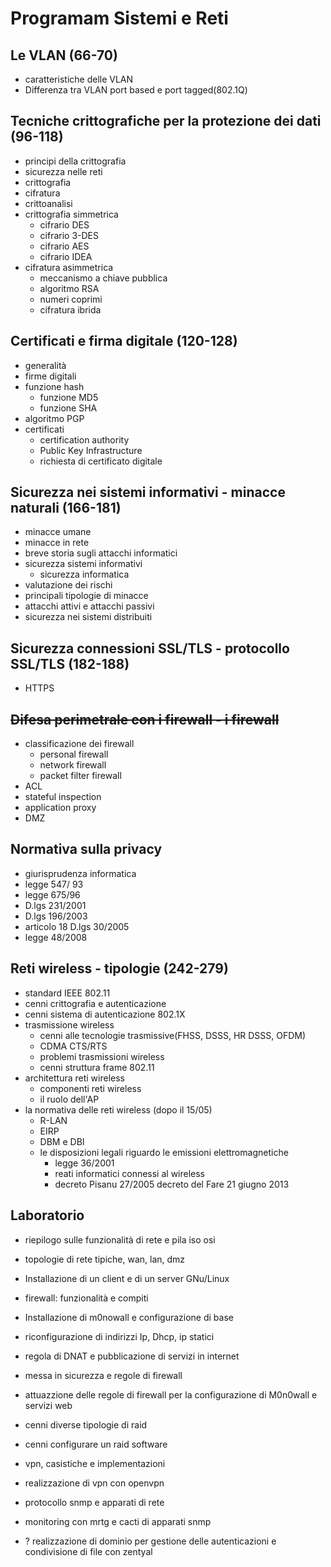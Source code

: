 # Programam Sistemi e Reti

## Le VLAN (66-70)
	
- caratteristiche delle VLAN
- Differenza tra VLAN port based e port tagged(802.1Q)
 
## Tecniche crittografiche per la protezione dei dati (96-118)
- principi della crittografia
- sicurezza nelle reti
- crittografia
- cifratura
- crittoanalisi
- crittografia simmetrica
	- cifrario DES
	- cifrario 3-DES
	- cifrario AES
	- cifrario IDEA
-  cifratura asimmetrica
	- meccanismo a chiave pubblica
	- algoritmo RSA
	- numeri coprimi
	- cifratura ibrida

## Certificati e firma digitale (120-128)

- generalità
- firme digitali
- funzione hash
	- funzione MD5
	- funzione SHA
- algoritmo PGP
- certificati
	- certification authority
	- Public Key Infrastructure
	- richiesta di certificato digitale

## Sicurezza nei sistemi informativi	- minacce naturali (166-181)
- minacce umane
- minacce in rete 
- breve storia sugli attacchi informatici
- sicurezza sistemi informativi
	- sicurezza informatica
- valutazione dei rischi
- principali tipologie di minacce
- attacchi attivi e attacchi passivi
- sicurezza nei sistemi distribuiti

## Sicurezza connessioni SSL/TLS - protocollo SSL/TLS (182-188)
- HTTPS

## ~~Difesa perimetrale con i firewall - i firewall~~ 
- classificazione dei firewall
	- personal firewall
	- network firewall 
	- packet filter firewall
- ACL
- stateful inspection
- application proxy
- DMZ

## Normativa sulla privacy	
- giurisprudenza informatica
- legge 547/ 93
- legge 675/96
- D.lgs 231/2001
- D.lgs 196/2003
- articolo 18 D.lgs 30/2005
- legge 48/2008

## Reti wireless	- tipologie (242-279)
- standard IEEE 802.11
- cenni crittografia e autenticazione
- cenni sistema di autenticazione 802.1X
- trasmissione wireless
	- cenni alle tecnologie trasmissive(FHSS, DSSS, HR DSSS, OFDM)
	- CDMA CTS/RTS
	- problemi trasmissioni wireless
	- cenni struttura frame 802.11
- architettura reti wireless
	- componenti reti wireless
	- il ruolo dell'AP
- la normativa delle reti wireless (dopo il 15/05)
	- R-LAN
	- EIRP 
	- DBM e DBI
	- le disposizioni legali riguardo le emissioni elettromagnetiche
		- legge 36/2001
		- reati informatici connessi al wireless
		- decreto Pisanu 27/2005 decreto del Fare 21 giugno 2013

## Laboratorio

- riepilogo sulle funzionalità di rete e pila iso osi
- topologie di rete tipiche, wan, lan, dmz
- Installazione di un client e di un server GNu/Linux
- firewall: funzionalità e compiti
- Installazione di m0nowall e configurazione di base
- riconfigurazione di indirizzi Ip, Dhcp, ip statici
- regola di DNAT e pubblicazione di servizi in internet
- messa in sicurezza e regole di firewall
- attuazzione delle regole di firewall per la configurazione di M0n0wall e servizi web
- cenni diverse tipologie di raid
- cenni configurare un raid software
- vpn, casistiche e implementazioni
- realizzazione di vpn con openvpn
- protocollo snmp e apparati di rete
- monitoring con mrtg e cacti di apparati snmp

- ? realizzazione di dominio per gestione delle autenticazioni e condivisione di file con zentyal
<!--stackedit_data:
eyJoaXN0b3J5IjpbOTYxOTMxNjY3LDE1MTM4MTI5LC0yMTQzNz
E4MzQ5LC04MTU5MDU4ODMsODAzNjIzNjE1LDE1NjA1ODg3NDEs
MjEwMzIxNDU3NCwtMjA4ODc0NjYxMl19
-->
